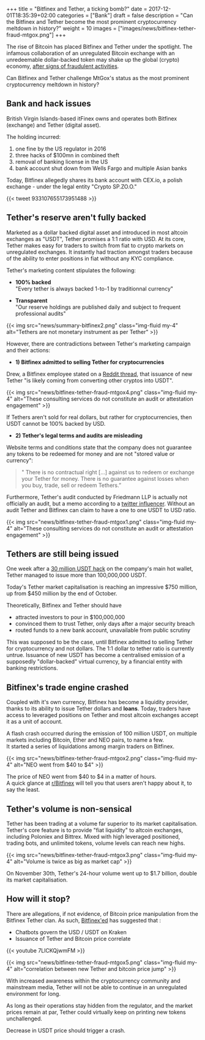 +++
title = "Bitfinex and Tether, a ticking bomb?"
date = 2017-12-01T18:35:39+02:00
categories = ["Bank"]
draft = false
description = "Can the Bitfinex and Tether become the most prominent cryptocurrency meltdown in history?"
weight = 10
images = ["images/news/bitfinex-tether-fraud-mtgox.png"]
+++

The rise of Bitcoin has placed Bitfinex and Tether under the spotlight. The infamous collaboration of an unregulated Bitcoin exchange with an unredeemable dollar-backed token may shake up the global (crypto) economy, <a href=https://www.tropyc.co/news/summary-bitfinex/ target=_blank>after signs of fraudulent activities</a>.

Can Bitfinex and Tether challenge MtGox's status as the most prominent cryptocurrency meltdown in history?

## Bank and hack issues

British Virgin Islands-based itFinex owns and operates both Bitfinex (exchange) and Tether (digital asset).

The holding incurred:

1. one fine by the US regulator in 2016
2. three hacks of $100mn in combined theft 
3. removal of banking license in the US
4. bank account shut down from Wells Fargo and multiple Asian banks

Today, Bitfinex allegedly shares its bank account with CEX.io, a polish exchange - under the legal entity "Crypto SP.ZO.O."

{{< tweet 933107655173951488 >}}


## Tether's reserve aren't fully backed

Marketed as a dollar backed digital asset and introduced in most altcoin exchanges as "USDT", Tether promises a 1:1 ratio with USD.
At its core, Tether makes easy for traders to switch from fiat to crypto markets on unregulated exchanges. It instantly had traction amongst traders because of the ability to enter positions in fiat without any KYC compliance.

Tether's marketing content stipulates the following:

* **100% backed**  
"Every tether is always backed 1-to-1 by traditionnal currency"

* **Transparent**  
"Our reserve holdings are published daily and subject to frequent professional audits"

{{< img src="news/summary-bitfinex2.png" class="img-fluid my-4" alt="Tethers are not monetary instrument as per Tether" >}}  

However, there are contradictions between Tether's marketing campaign and their actions:


* **1) Bitfinex admitted to selling Tether for cryptocurrencies**

Drew, a Bitfinex employee stated on a <a href=http://archive.is/R6sku target=_blank>Reddit thread</a>, that issuance of new Tether "is likely coming from converting other cryptos into USDT".

{{< img src="news/bitfinex-tether-fraud-mtgox4.png" class="img-fluid my-4" alt="These consulting services do not constitute an audit or attestation engagement" >}}  

If Tethers aren't sold for real dollars, but rather for cryptocurrencies, then USDT cannot be 100% backed by USD.

* **2) Tether's legal terms and audits are misleading**

Website terms and conditions state that the company does not guarantee any tokens to be redeemed for money and are not "stored value or currency":

>" There is no contractual right […] against us to redeem or exchange your Tether for money. There is no guarantee against losses when you buy, trade, sell or redeem Tethers.”

Furthermore, Tether's audit conducted by Friedmann LLP is actually not officially an audit, but a memo according to a <a href=https://twitter.com/TuurDemeester/status/914226805506179073 target="_true">twitter influencer</a>. Without an audit Tether and Bitfinex can claim to have a one to one USDT to USD ratio. 

{{< img src="news/bitfinex-tether-fraud-mtgox1.png" class="img-fluid my-4" alt="These consulting services do not constitute an audit or attestation engagement" >}}  


## Tethers are still being issued

One week after a <a href=https://www.theverge.com/2017/11/21/16684296/tether-cryptocurrency-stolen-30-million-hack target=_blank>30 million USDT hack</a> on the company's main hot wallet, Tether managed to issue more than 100,000,000 USDT.

Today's Tether market capitalisation is reaching an impressive $750 million, up from $450 million by the end of October.

Theoretically, Bitfinex and Tether should have 

* attracted investors to pour in $100,000,000
* convinced them to trust Tether, only days after a major security breach
* routed funds to a new bank account, unavailable from public scrutiny

This was supposed to be the case, until Bitfinex admitted to selling Tether for cryptocurrency and not dollars.
The 1:1 dollar to tether ratio is currently untrue. Issuance of new USDT has become a centralised emission of a supposedly "dollar-backed" virtual currency, by a financial entity with banking restrictions.


## Bitfinex's trade engine crashed

Coupled with it's own currency, Bitfinex has become a liquidity provider, thanks to its ability to issue Tether dollars and **loans**. Today, traders have access to leveraged positions on Tether and most altcoin exchanges accept it as a unit of account.  

A flash crash occurred during the emission of 100 million USDT, on multiple markets including Bitcoin, Ether and NEO pairs, to name a few.  
It started a series of liquidations among margin traders on Bitfinex.

{{< img src="news/bitfinex-tether-fraud-mtgox2.png" class="img-fluid my-4" alt="NEO went from $40 to $4" >}} 

The price of NEO went from $40 to $4 in a matter of hours.  
A quick glance at <a href=https://www.reddit.com/r/bitfinex/ target=_true>r/Bitfinex</a> will tell you that users aren't happy about it, to say the least.

## Tether's volume is non-sensical

Tether has been trading at a volume far superior to its market capitalisation.
Tether's core feature is to provide "fiat liquidity" to altcoin exchanges, including Poloniex and Bittrex. Mixed with high leveraged positioned, trading bots, and unlimited tokens, volume levels can reach new highs.


{{< img src="news/bitfinex-tether-fraud-mtgox3.png" class="img-fluid my-4" alt="Volume is twice as big as market cap" >}}  

On November 30th, Tether's 24-hour volume went up to $1.7 billion, double its market capitalisation.


## How will it stop?

There are allegations, if not evidence, of Bitcoin price manipulation from the Bitfinex Tether clan. As such, <a href=www.twitter.com/bitfinexed target=_blank>Bitfinex'ed</a> has suggested that :

* Chatbots govern the USD / USDT on Kraken 
* Issuance of Tether and Bitcoin price correlate

{{< youtube 7LlCKQjwmFM >}}

{{< img src="news/bitfinex-tether-fraud-mtgox5.png" class="img-fluid my-4" alt="correlation between new Tether and bitcoin price jump" >}} 

With increased awareness within the cryptocurrency community and mainstream media, Tether will not be able to continue in an unregulated environment for long. 

As long as their operations stay hidden from the regulator, and the market prices remain at par, Tether could virtually keep on printing new tokens unchallenged.

Decrease in USDT price should trigger a crash.

